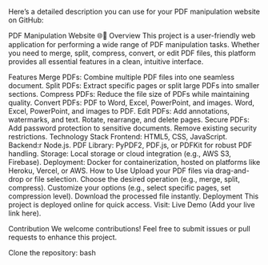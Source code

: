 
Here’s a detailed description you can use for your PDF manipulation website on GitHub:

PDF Manipulation Website 🌐📄
Overview
This project is a user-friendly web application for performing a wide range of PDF manipulation tasks. Whether you need to merge, split, compress, convert, or edit PDF files, this platform provides all essential features in a clean, intuitive interface.

Features
Merge PDFs: Combine multiple PDF files into one seamless document.
Split PDFs: Extract specific pages or split large PDFs into smaller sections.
Compress PDFs: Reduce the file size of PDFs while maintaining quality.
Convert PDFs:
PDF to Word, Excel, PowerPoint, and images.
Word, Excel, PowerPoint, and images to PDF.
Edit PDFs:
Add annotations, watermarks, and text.
Rotate, rearrange, and delete pages.
Secure PDFs:
Add password protection to sensitive documents.
Remove existing security restrictions.
Technology Stack
Frontend: HTML5, CSS, JavaScript.
Backend:r Node.js.
PDF Library: PyPDF2, PDF.js, or PDFKit for robust PDF handling.
Storage: Local storage or cloud integration (e.g., AWS S3, Firebase).
Deployment: Docker for containerization, hosted on platforms like Heroku, Vercel, or AWS.
How to Use
Upload your PDF files via drag-and-drop or file selection.
Choose the desired operation (e.g., merge, split, compress).
Customize your options (e.g., select specific pages, set compression level).
Download the processed file instantly.
Deployment
This project is deployed online for quick access. Visit: Live Demo (Add your live link here).

Contribution
We welcome contributions! Feel free to submit issues or pull requests to enhance this project.

Clone the repository:
bash
